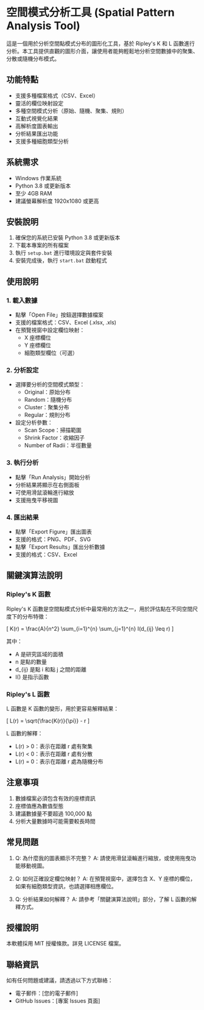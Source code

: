 # 空間模式分析工具 (Spatial Pattern Analysis Tool)

這是一個用於分析空間點模式分布的圖形化工具，基於 Ripley's K 和 L 函數進行分析。本工具提供直觀的圖形介面，讓使用者能夠輕鬆地分析空間數據中的聚集、分散或隨機分布模式。

## 功能特點

- 支援多種檔案格式（CSV、Excel）
- 靈活的欄位映射設定
- 多種空間模式分析（原始、隨機、聚集、規則）
- 互動式視覺化結果
- 高解析度圖表輸出
- 分析結果匯出功能
- 支援多種細胞類型分析

## 系統需求

- Windows 作業系統
- Python 3.8 或更新版本
- 至少 4GB RAM
- 建議螢幕解析度 1920x1080 或更高

## 安裝說明

1. 確保您的系統已安裝 Python 3.8 或更新版本
2. 下載本專案的所有檔案
3. 執行 `setup.bat` 進行環境設定與套件安裝
4. 安裝完成後，執行 `start.bat` 啟動程式

## 使用說明

### 1. 載入數據

- 點擊「Open File」按鈕選擇數據檔案
- 支援的檔案格式：CSV、Excel (.xlsx, .xls)
- 在預覽視窗中設定欄位映射：
  - X 座標欄位
  - Y 座標欄位
  - 細胞類型欄位（可選）

### 2. 分析設定

- 選擇要分析的空間模式類型：
  - Original：原始分布
  - Random：隨機分布
  - Cluster：聚集分布
  - Regular：規則分布
- 設定分析參數：
  - Scan Scope：掃描範圍
  - Shrink Factor：收縮因子
  - Number of Radii：半徑數量

### 3. 執行分析

- 點擊「Run Analysis」開始分析
- 分析結果將顯示在右側面板
- 可使用滑鼠滾輪進行縮放
- 支援拖曳平移視圖

### 4. 匯出結果

- 點擊「Export Figure」匯出圖表
- 支援的格式：PNG、PDF、SVG
- 點擊「Export Results」匯出分析數據
- 支援的格式：CSV、Excel

## 關鍵演算法說明

### Ripley's K 函數

Ripley's K 函數是空間點模式分析中最常用的方法之一，用於評估點在不同空間尺度下的分布特徵：

\[ K(r) = \frac{A}{n^2} \sum_{i=1}^{n} \sum_{j=1}^{n} I(d_{ij} \leq r) \]

其中：
- A 是研究區域的面積
- n 是點的數量
- d_{ij} 是點 i 和點 j 之間的距離
- I() 是指示函數

### Ripley's L 函數

L 函數是 K 函數的變形，用於更容易解釋結果：

\[ L(r) = \sqrt{\frac{K(r)}{\pi}} - r \]

L 函數的解釋：
- L(r) > 0：表示在距離 r 處有聚集
- L(r) < 0：表示在距離 r 處有分散
- L(r) = 0：表示在距離 r 處為隨機分布

## 注意事項

1. 數據檔案必須包含有效的座標資訊
2. 座標值應為數值型態
3. 建議數據量不要超過 100,000 點
4. 分析大量數據時可能需要較長時間

## 常見問題

1. Q: 為什麼我的圖表顯示不完整？
   A: 請使用滑鼠滾輪進行縮放，或使用拖曳功能移動視圖。

2. Q: 如何正確設定欄位映射？
   A: 在預覽視窗中，選擇包含 X、Y 座標的欄位，如果有細胞類型資訊，也請選擇相應欄位。

3. Q: 分析結果如何解釋？
   A: 請參考「關鍵演算法說明」部分，了解 L 函數的解釋方式。

## 授權說明

本軟體採用 MIT 授權條款。詳見 LICENSE 檔案。

## 聯絡資訊

如有任何問題或建議，請透過以下方式聯絡：
- 電子郵件：[您的電子郵件]
- GitHub Issues：[專案 Issues 頁面] 